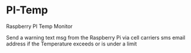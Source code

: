 # PI-Temp
Raspberry PI Temp Monitor

Send a warning text msg from the Raspberry Pi via cell carriers sms email address if the Temperature exceeds or is under a limit
